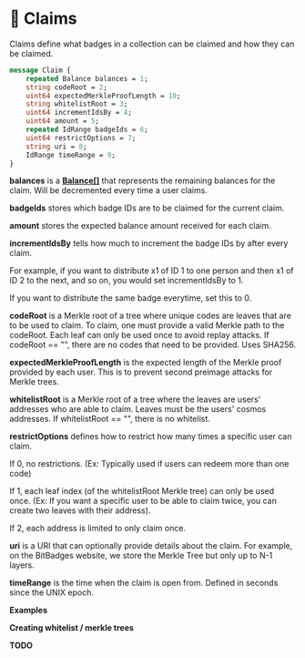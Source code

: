 # 🎁 Claims

Claims define what badges in a collection can be claimed and how they can be claimed.

```protobuf
message Claim {
    repeated Balance balances = 1; 
    string codeRoot = 2;
    uint64 expectedMerkleProofLength = 10;
    string whitelistRoot = 3;
    uint64 incrementIdsBy = 4;
    uint64 amount = 5;
    repeated IdRange badgeIds = 6;
    uint64 restrictOptions = 7; 
    string uri = 8;
    IdRange timeRange = 9;
}
```

**balances** is a [**Balance\[\]**](balances.md) that represents the remaining balances for the claim. Will be decremented every time a user claims.

**badgeIds** stores which badge IDs are to be claimed for the current claim.

**amount** stores the expected balance amount received for each claim.

**incrementIdsBy** tells how much to increment the badge IDs by after every claim.

For example, if you want to distribute x1 of ID 1 to one person and then x1 of ID 2 to the next, and so on, you would set incrementIdsBy to 1.

If you want to distribute the same badge everytime, set this to 0.

**codeRoot** is a Merkle root of a tree where unique codes are leaves that are to be used to claim. To claim, one must provide a valid Merkle path to the codeRoot. Each leaf can only be used once to avoid replay attacks. If codeRoot == "", there are no codes that need to be provided. Uses SHA256.

**expectedMerkleProofLength** is the expected length of the Merkle proof provided by each user. This is to prevent second preimage attacks for Merkle trees.

**whitelistRoot** is a Merkle root of a tree where the leaves are users' addresses who are able to claim. Leaves must be the users' cosmos addresses. If whitelistRoot == "", there is no whitelist.

**restrictOptions** defines how to restrict how many times a specific user can claim.&#x20;

If 0, no restrictions. (Ex: Typically used if users can redeem more than one code)

If 1, each leaf index (of the whitelistRoot Merkle tree) can only be used once. (Ex: If you want a specific user to be able to claim twice, you can create two leaves with their address).

If 2, each address is limited to only claim once.&#x20;

**uri** is a URI that can optionally provide details about the claim. For example, on the BitBadges website, we store the Merkle Tree but only up to N-1 layers.

**timeRange** is the time when the claim is open from. Defined in seconds since the UNIX epoch.



**Examples**

**Creating whitelist / merkle trees**&#x20;

**TODO**
